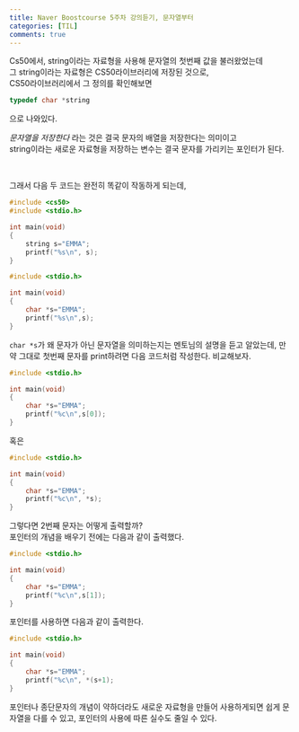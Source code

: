 ```yaml
---
title: Naver Boostcourse 5주차 강의듣기, 문자열부터
categories: [TIL]
comments: true
--- 
```


Cs50에서, string이라는 자료형을 사용해 문자열의 첫번째 값을 불러왔었는데  
그 string이라는 자료형은 CS50라이브러리에 저장된 것으로,  
CS50라이브러리에서 그 정의를 확인해보면
```c
typedef char *string
```
으로 나와있다.  

_문자열을 저장한다_ 라는 것은 결국 문자의 배열을 저장한다는 의미이고  
string이라는 새로운 자료형을 저장하는 변수는 결국 문자를 가리키는 포인터가 된다.  

<br>

그래서 다음 두 코드는 완전히 똑같이 작동하게 되는데,
```c
#include <cs50>
#include <stdio.h>

int main(void)
{
    string s="EMMA";
    printf("%s\n", s);
}
```
```c
#include <stdio.h>

int main(void)
{
    char *s="EMMA";
    printf("%s\n",s);
}
```
`char *s`가 왜 문자가 아닌 문자열을 의미하는지는 멘토님의 설명을 듣고 알았는데, 만약 그대로 첫번째 문자를 print하려면 다음 코드처럼 작성한다. 비교해보자.

```c
#include <stdio.h>

int main(void)
{
    char *s="EMMA";
    printf("%c\n",s[0]);
}
```
혹은
```c
#include <stdio.h>

int main(void)
{
    char *s="EMMA";
    printf("%c\n", *s);
}
```
그렇다면 2번째 문자는 어떻게 출력할까?  
포인터의 개념을 배우기 전에는 다음과 같이 출력했다.
```c
#include <stdio.h>

int main(void)
{
    char *s="EMMA";
    printf("%c\n",s[1]);
}
```
포인터를 사용하면 다음과 같이 출력한다.
```c
#include <stdio.h>

int main(void)
{
    char *s="EMMA";
    printf("%c\n", *(s+1);
}
```


포인터나 종단문자의 개념이 약하더라도 새로운 자료형을 만들어 사용하게되면 쉽게 문자열을 다를 수 있고, 포인터의 사용에 따른 실수도 줄일 수 있다.